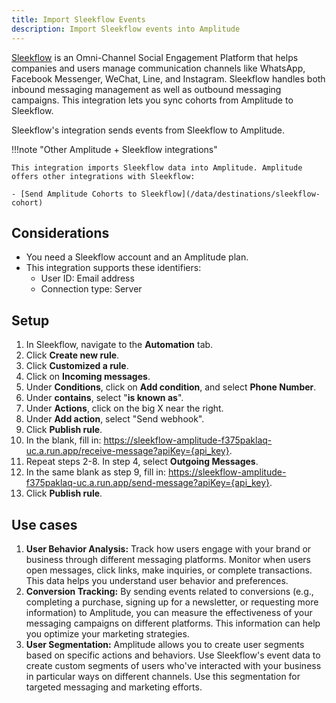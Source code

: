 ```yaml
---
title: Import Sleekflow Events
description: Import Sleekflow events into Amplitude
---
```


[Sleekflow](http://www.Sleekflow.com/) is an Omni-Channel Social Engagement Platform that helps companies and users manage communication channels like WhatsApp, Facebook Messenger, WeChat, Line, and Instagram. Sleekflow handles both inbound messaging management as well as outbound messaging campaigns. This integration lets you sync cohorts from Amplitude to Sleekflow.

Sleekflow's integration sends events from Sleekflow to Amplitude.

!!!note "Other Amplitude + Sleekflow integrations"

    This integration imports Sleekflow data into Amplitude. Amplitude offers other integrations with Sleekflow: 

    - [Send Amplitude Cohorts to Sleekflow](/data/destinations/sleekflow-cohort)

## Considerations

- You need a Sleekflow account and an Amplitude plan.
- This integration supports these identifiers:
    - User ID: Email address
    - Connection type: Server

## Setup

1. In Sleekflow, navigate to the **Automation** tab.
2. Click **Create new rule**.
3. Click **Customized a rule**.
4. Click on **Incoming messages**.
5. Under **Conditions**, click on **Add condition**, and select **Phone Number**.
6. Under **contains**, select "**is known as**".
7. Under **Actions**, click on the big X near the right.
8. Under **Add action**, select "Send webhook".
9. Click **Publish rule**.
10. In the blank, fill in: https://sleekflow-amplitude-f375paklaq-uc.a.run.app/receive-message?apiKey={api_key}.
11. Repeat steps 2-8. In step 4, select **Outgoing Messages**.
12. In the same blank as step 9, fill in: https://sleekflow-amplitude-f375paklaq-uc.a.run.app/send-message?apiKey={api_key}.
13. Click **Publish rule**.

## Use cases

1. **User Behavior Analysis:** Track how users engage with your brand or business through different messaging platforms. Monitor when users open messages, click links, make inquiries, or complete transactions. This data helps you understand user behavior and preferences.
2. **Conversion Tracking:** By sending events related to conversions (e.g., completing a purchase, signing up for a newsletter, or requesting more information) to Amplitude, you can measure the effectiveness of your messaging campaigns on different platforms. This information can help you optimize your marketing strategies.
3. **User Segmentation:** Amplitude allows you to create user segments based on specific actions and behaviors. Use Sleekflow's event data to create custom segments of users who've interacted with your business in particular ways on different channels. Use this segmentation for targeted messaging and marketing efforts.

